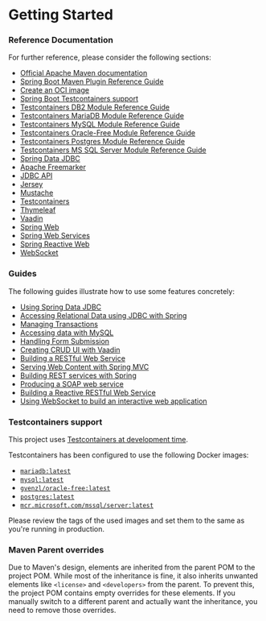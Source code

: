 # Getting Started

### Reference Documentation
For further reference, please consider the following sections:

* [Official Apache Maven documentation](https://maven.apache.org/guides/index.html)
* [Spring Boot Maven Plugin Reference Guide](https://docs.spring.io/spring-boot/docs/3.2.8-SNAPSHOT/maven-plugin/reference/html/)
* [Create an OCI image](https://docs.spring.io/spring-boot/docs/3.2.8-SNAPSHOT/maven-plugin/reference/html/#build-image)
* [Spring Boot Testcontainers support](https://docs.spring.io/spring-boot/docs/3.2.8-SNAPSHOT/reference/html/features.html#features.testing.testcontainers)
* [Testcontainers DB2 Module Reference Guide](https://java.testcontainers.org/modules/databases/db2/)
* [Testcontainers MariaDB Module Reference Guide](https://java.testcontainers.org/modules/databases/mariadb/)
* [Testcontainers MySQL Module Reference Guide](https://java.testcontainers.org/modules/databases/mysql/)
* [Testcontainers Oracle-Free Module Reference Guide](https://java.testcontainers.org/modules/databases/oraclefree/)
* [Testcontainers Postgres Module Reference Guide](https://java.testcontainers.org/modules/databases/postgres/)
* [Testcontainers MS SQL Server Module Reference Guide](https://java.testcontainers.org/modules/databases/mssqlserver/)
* [Spring Data JDBC](https://docs.spring.io/spring-boot/docs/3.2.8-SNAPSHOT/reference/htmlsingle/index.html#data.sql.jdbc)
* [Apache Freemarker](https://docs.spring.io/spring-boot/docs/3.2.8-SNAPSHOT/reference/htmlsingle/index.html#web.servlet.spring-mvc.template-engines)
* [JDBC API](https://docs.spring.io/spring-boot/docs/3.2.8-SNAPSHOT/reference/htmlsingle/index.html#data.sql)
* [Jersey](https://docs.spring.io/spring-boot/docs/3.2.8-SNAPSHOT/reference/htmlsingle/index.html#web.servlet.jersey)
* [Mustache](https://docs.spring.io/spring-boot/docs/3.2.8-SNAPSHOT/reference/htmlsingle/index.html#web.servlet.spring-mvc.template-engines)
* [Testcontainers](https://java.testcontainers.org/)
* [Thymeleaf](https://docs.spring.io/spring-boot/docs/3.2.8-SNAPSHOT/reference/htmlsingle/index.html#web.servlet.spring-mvc.template-engines)
* [Vaadin](https://vaadin.com/docs)
* [Spring Web](https://docs.spring.io/spring-boot/docs/3.2.8-SNAPSHOT/reference/htmlsingle/index.html#web)
* [Spring Web Services](https://docs.spring.io/spring-boot/docs/3.2.8-SNAPSHOT/reference/htmlsingle/index.html#io.webservices)
* [Spring Reactive Web](https://docs.spring.io/spring-boot/docs/3.2.8-SNAPSHOT/reference/htmlsingle/index.html#web.reactive)
* [WebSocket](https://docs.spring.io/spring-boot/docs/3.2.8-SNAPSHOT/reference/htmlsingle/index.html#messaging.websockets)

### Guides
The following guides illustrate how to use some features concretely:

* [Using Spring Data JDBC](https://github.com/spring-projects/spring-data-examples/tree/master/jdbc/basics)
* [Accessing Relational Data using JDBC with Spring](https://spring.io/guides/gs/relational-data-access/)
* [Managing Transactions](https://spring.io/guides/gs/managing-transactions/)
* [Accessing data with MySQL](https://spring.io/guides/gs/accessing-data-mysql/)
* [Handling Form Submission](https://spring.io/guides/gs/handling-form-submission/)
* [Creating CRUD UI with Vaadin](https://spring.io/guides/gs/crud-with-vaadin/)
* [Building a RESTful Web Service](https://spring.io/guides/gs/rest-service/)
* [Serving Web Content with Spring MVC](https://spring.io/guides/gs/serving-web-content/)
* [Building REST services with Spring](https://spring.io/guides/tutorials/rest/)
* [Producing a SOAP web service](https://spring.io/guides/gs/producing-web-service/)
* [Building a Reactive RESTful Web Service](https://spring.io/guides/gs/reactive-rest-service/)
* [Using WebSocket to build an interactive web application](https://spring.io/guides/gs/messaging-stomp-websocket/)

### Testcontainers support

This project uses [Testcontainers at development time](https://docs.spring.io/spring-boot/docs/3.2.8-SNAPSHOT/reference/html/features.html#features.testing.testcontainers.at-development-time).

Testcontainers has been configured to use the following Docker images:

* [`mariadb:latest`](https://hub.docker.com/_/mariadb)
* [`mysql:latest`](https://hub.docker.com/_/mysql)
* [`gvenzl/oracle-free:latest`](https://hub.docker.com/r/gvenzl/oracle-free)
* [`postgres:latest`](https://hub.docker.com/_/postgres)
* [`mcr.microsoft.com/mssql/server:latest`](https://mcr.microsoft.com/en-us/product/mssql/server/about/)

Please review the tags of the used images and set them to the same as you're running in production.

### Maven Parent overrides

Due to Maven's design, elements are inherited from the parent POM to the project POM.
While most of the inheritance is fine, it also inherits unwanted elements like `<license>` and `<developers>` from the parent.
To prevent this, the project POM contains empty overrides for these elements.
If you manually switch to a different parent and actually want the inheritance, you need to remove those overrides.

